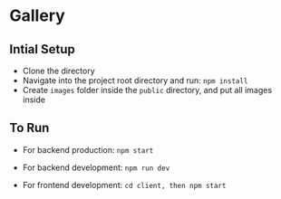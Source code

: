 # Gallery

## Intial Setup

- Clone the directory
- Navigate into the project root directory and run: `npm install`
- Create `images` folder inside the `public` directory, and put all images inside

## To Run

- For backend production: `npm start`
- For backend development: `npm run dev`

- For frontend development: `cd client, then npm start`
